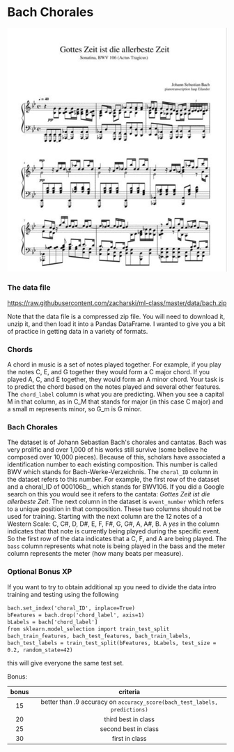 # Bach Chorales

![](../labs/pics/bach.png)

### The data file

https://raw.githubusercontent.com/zacharski/ml-class/master/data/bach.zip



Note that the data file is a compressed zip file. You will need to download it, unzip it, and then load it into a Pandas DataFrame. I wanted to give you a bit of practice in getting data in a variety of formats.

### Chords

A chord in music is a set of notes played together. For example, if you play the notes C, E, and G together they would form a C major chord. If you played A, C, and E together, they would form an A minor chord. Your task is to predict the chord based on the notes played and several other features. The `chord_label` column is what you are predicting. When you see a capital M in that column, as in C_M that stands for major (in this case C major) and a small m represents minor, so G_m is G minor.

### Bach Chorales

The dataset is of Johann Sebastian Bach's chorales and cantatas. Bach was very prolific and over 1,000 of his works still survive (some believe he composed over 10,000 pieces). Because of this, scholars have associated a identification number to each existing composition. This number is called BWV which stands for Bach-Werke-Verzeichnis. The `choral_ID` column in the dataset refers to this number. For example, the first row of the dataset and a choral_ID of 000106b_, which   stands for BWV106. If you did a Google search on this you would see it refers to the cantata: *Gottes Zeit ist die allerbeste Zeit*. The next column in the dataset is `event_number` which refers to a unique position in that composition. These two columns should not be used for training. Starting with the next column are the 12 notes of a Western Scale: C, C#, D, D#, E, F, F#, G, G#, A, A#, B. A *yes* in the column indicates that that note is currently being played during the specific event. So the first row of the data indicates that a C, F, and A are being played. The `bass` column represents what note is being played in the bass and the meter column represents the meter (how many beats per measure). 

### Optional Bonus XP
If you want to try to obtain additional xp you need to divide the data intro training and testing using the following

```
bach.set_index('choral_ID', inplace=True)
bFeatures = bach.drop('chord_label', axis=1)
bLabels = bach['chord_label']
from sklearn.model_selection import train_test_split
bach_train_features, bach_test_features, bach_train_labels, bach_test_labels = train_test_split(bFeatures, bLabels, test_size = 0.2, random_state=42)
```

this will give everyone the same test set.

Bonus:

bonus | criteria
:---: | :---:
15 | better than .9 accuracy on `accuracy_score(bach_test_labels, predictions)`
20 | third best in class
25 | second best in class
30 | first in class




